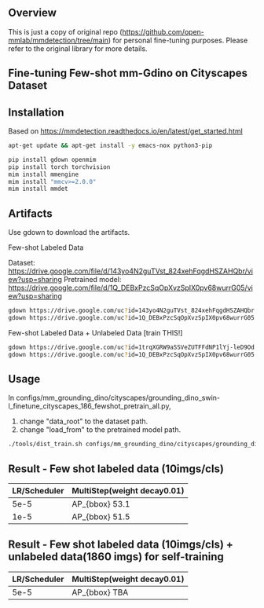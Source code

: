 ## Overview
This is just a copy of original repo (https://github.com/open-mmlab/mmdetection/tree/main) for personal fine-tuning purposes. Please refer to the original library for more details.

## Fine-tuning Few-shot mm-Gdino on Cityscapes Dataset

## Installation

Based on https://mmdetection.readthedocs.io/en/latest/get_started.html

```bash
apt-get update && apt-get install -y emacs-nox python3-pip

pip install gdown openmim
pip install torch torchvision
mim install mmengine 
mim install "mmcv>=2.0.0"
mim install mmdet
```

## Artifacts

Use gdown to download the artifacts.

Few-shot Labeled Data

Dataset: https://drive.google.com/file/d/143yo4N2guTVst_824xehFqgdHSZAHQbr/view?usp=sharing
Pretrained model: https://drive.google.com/file/d/1Q_DEBxPzcSqOpXvzSpIX0pv68wurrG05/view?usp=sharing

```bash
gdown https://drive.google.com/uc?id=143yo4N2guTVst_824xehFqgdHSZAHQbr
gdown https://drive.google.com/uc?id=1Q_DEBxPzcSqOpXvzSpIX0pv68wurrG05
```

Few-shot Labeled Data + Unlabeled Data [train THIS!]

```bash
gdown https://drive.google.com/uc?id=1trqXGRW9aSSVeZUTFFdNP1lYj-leD9Od
gdown https://drive.google.com/uc?id=1Q_DEBxPzcSqOpXvzSpIX0pv68wurrG05
```

## Usage  
In configs/mm_grounding_dino/cityscapes/grounding_dino_swin-l_finetune_cityscapes_186_fewshot_pretrain_all.py,

1) change "data_root" to the dataset path.
2) change "load_from" to the pretrained model path.

```bash
./tools/dist_train.sh configs/mm_grounding_dino/cityscapes/grounding_dino_swin-l_finetune_cityscapes_186_fewshot_pretrain_all.py 2
```
## Result - Few shot labeled data (10imgs/cls)

| LR/Scheduler   | MultiStep(weight decay0.01)     | 
|----------------|---------------------------------|
| 5e-5           |   AP_{bbox} 53.1                |
| 1e-5           |   AP_{bbox} 51.5                | 

## Result - Few shot labeled data (10imgs/cls) + unlabeled data(1860 imgs) for self-training

| LR/Scheduler   | MultiStep(weight decay0.01)     | 
|----------------|---------------------------------|
| 5e-5           |   AP_{bbox} TBA            |

